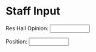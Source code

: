 <html>
<body>
<h1>Staff Input</h1>
<label for="Res Hall Opinion">Res Hall Opinion: </label>
<input type="text" id="name" name="Res Hall Opinion" maxlength="1000" size="10">
  <p> </p>
<label for="Position">Position:          </label>
<input type="text" id="name" name="Position" maxlength="200" size="10">
  <p> <p/>
